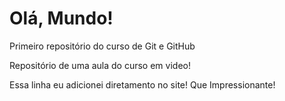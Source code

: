 # Olá, Mundo!
 Primeiro repositório do curso de Git e GitHub

Repositório de uma aula do curso em video!


Essa linha eu adicionei diretamento no site! Que Impressionante!
